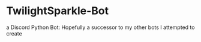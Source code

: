 # TwilightSparkle-Bot
a Discord Python Bot: Hopefully a successor to my other bots I attempted to create
